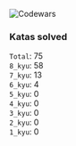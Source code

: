 ![Codewars](https://www.codewars.com/users/PheRum/badges/large)

### Katas solved

`Total`: 75 \
`8_kyu`: 58 \
`7_kyu`: 13 \
`6_kyu`: 4 \
`5_kyu`: 0 \
`4_kyu`: 0 \
`3_kyu`: 0 \
`2_kyu`: 0 \
`1_kyu`: 0
